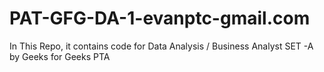 # PAT-GFG-DA-1-evanptc-gmail.com
In This Repo, it contains code for Data Analysis / Business Analyst SET -A by Geeks for Geeks PTA
